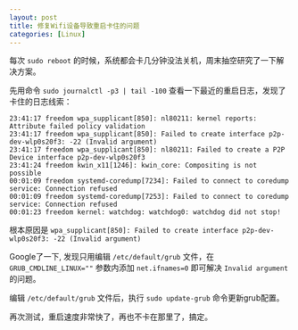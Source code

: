 ```yaml
---
layout: post
title: 修复Wifi设备导致重启卡住的问题
categories: [Linux]
---
```


每次 ```sudo reboot``` 的时候，系统都会卡几分钟没法关机，周末抽空研究了一下解决方案。

先用命令 ```sudo journalctl -p3 | tail -100``` 查看一下最近的重启日志，发现了卡住的日志线索：

```
23:41:17 freedom wpa_supplicant[850]: nl80211: kernel reports: Attribute failed policy validation
23:41:17 freedom wpa_supplicant[850]: Failed to create interface p2p-dev-wlp0s20f3: -22 (Invalid argument)
23:41:17 freedom wpa_supplicant[850]: nl80211: Failed to create a P2P Device interface p2p-dev-wlp0s20f3
23:41:24 freedom kwin_x11[1246]: kwin_core: Compositing is not possible
00:01:09 freedom systemd-coredump[7234]: Failed to connect to coredump service: Connection refused
00:01:09 freedom systemd-coredump[7253]: Failed to connect to coredump service: Connection refused
00:01:23 freedom kernel: watchdog: watchdog0: watchdog did not stop!
```

根本原因是 ```wpa_supplicant[850]: Failed to create interface p2p-dev-wlp0s20f3: -22 (Invalid argument)```

Google了一下, 发现只用编辑 ```/etc/default/grub``` 文件，在 ```GRUB_CMDLINE_LINUX=""``` 参数内添加 ```net.ifnames=0``` 即可解决 ```Invalid argument``` 的问题。

编辑 ```/etc/default/grub``` 文件后，执行 ```sudo update-grub``` 命令更新grub配置。

再次测试，重启速度非常快了，再也不卡在那里了，搞定。
